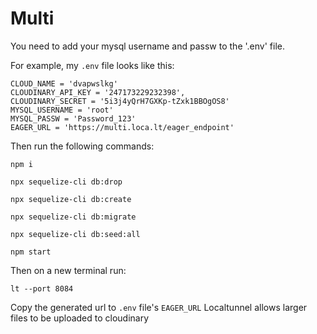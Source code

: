 # Multi

You need to add your mysql username and passw to the '.env' file. 

For example, my `.env` file looks like this:
```
CLOUD_NAME = 'dvapwslkg'
CLOUDINARY_API_KEY = '247173229232398',
CLOUDINARY_SECRET = '5i3j4yQrH7GXKp-tZxk1BBOgOS8'
MYSQL_USERNAME = 'root'
MYSQL_PASSW = 'Password_123'
EAGER_URL = 'https://multi.loca.lt/eager_endpoint'
```

Then run the following commands:

`npm i`

`npx sequelize-cli db:drop`

`npx sequelize-cli db:create`

`npx sequelize-cli db:migrate`

`npx sequelize-cli db:seed:all`

`npm start`

Then on a new terminal run:

`lt --port 8084`

Copy the generated url to `.env` file's `EAGER_URL`
Localtunnel allows larger files to be uploaded to cloudinary
